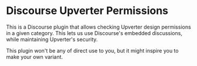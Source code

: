 # Discourse Upverter Permissions

This is a Discourse plugin that allows checking Upverter design permissions in a given category. This lets us use Discourse's embedded discussions, while maintaining Upverter's security.

This plugin won't be any of direct use to you, but it might inspire you to make your own variant.
